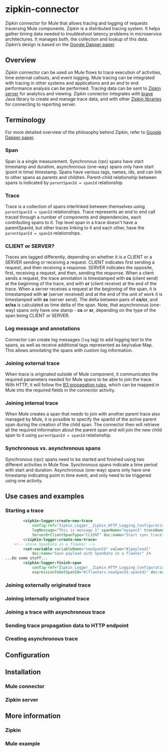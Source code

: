 # zipkin-connector
Zipkin connector for Mule that allows tracing and logging of requests traversing Mule components. Zipkin is a distributed tracing system. It helps gather timing data needed to troubleshoot latency problems in microservice architectures. It manages both, the collection and lookup of this data. Zipkin’s design is based on the [Google Dapper paper](https://research.google.com/pubs/pub36356.html).

## Overview
Zipkin connector can be used un Mule flows to trace execution of activities, time external callouts, and event logging. Mule tracing can be integrated with tracing in other systems and applications and an end to end performance analysis can be performed. 
Tracing data can be sent to [Zipkin server](https://github.com/openzipkin/zipkin) for analytics and viewing.
Zipkin connector integrates with [brave](https://github.com/openzipkin/brave) Java library to create and manage trace data, and with other [Zipkin libraries](https://github.com/openzipkin) for connecting to reporting server.  

## Terminology
For more detailed overview of the philosophy behind Zipkin, refer to [Google Dapper paper](https://research.google.com/pubs/pub36356.html).

### Span
Span is a single measurement. Synchronous (rpc) spans have start timestamp and duration, asynchronous (one-way) spans only have start (point in time) timestamp. Spans have various tags, names, ids, and can link to other spans as parents and children. Parent-child relationship between spans is indicated by `parentSpanId = spanId` relationship.

### Trace
Trace is a collection of spans interlinked between themselves using `parentSpanId = spanId` relationships. Trace represents an end to end call traced through a number of components and dependencies, each contributing spans to it. Top level span in a trace doesn't have a parentSpanId, but other traces linking to it and each other, have the `parentSpanId = spanId` relationships.

### CLIENT or SERVER?
Traces are tagged differently, depending on whether it is a CLIENT or a SERVER sending or receiving a request. CLIENT indicates first sending a request, and then receiving a response. SERVER indicates the opposite, first, receiving a request, and then, sending the response. When a client sends a request, the trace annotation is timestamped with **cs** (client send) at the beginning of the trace, and with **cr** (client receive) at the end of the trace. When a server receives a request at the beginning of the span, it is timestamped with **sr** (server received) and at the end of the unit of work it is timestamped with **ss** (server send). The delta between pairs of **cs/cr**, and **sr/ss** is calculated as time delta of the span. Note, that asynchronous (one-way) spans only have one stamp - **cs** or **sr**, depending on the type of the span being CLIENT or SERVER.

### Log message and annotations
Connector can create log messages (`log` tag) to add logging text to the spans, as well as receive additional tags represented as key/value Map. This allows annotating the spans with custom log information.

### Joining external trace
When trace is originated outside of Mule component, it communicates the required parameters needed for Mule spans to be able to join the trace. With HTTP, it will follow the [B3 propagation rules](https://github.com/openzipkin/b3-propagation), which can be mapped in Mule into the required fields in the connector activity.

### Joining internal trace
When Mule creates a span that needs to join with another parent trace also managed by Mule, it is possible to specify the spanId of the active parent span during the creation of the child span. The connector then will retrieve all the required information about the parent span and will join the new child span to it using `parentSpanId = spanId` relationship.

### Synchronous vs. asynchronous spans
Synchronous (rpc) spans need to be started and finished using two different activities in Mule flow. Synchronous spans indicate a time period with start and duration. Asynchronous (one-way) spans only have one timestamp indicating point in time event, and only need to be triggered using one activity.

## Use cases and examples
### Starting a trace
```xml
		<zipkin-logger:create-new-trace
			config-ref="Zipkin_Logger__Zipkin_HTTP_Logging_Configuration"
			logMessage="This is message 1" spanName="myspan1" traceName="mytrace1"
			ServerOrClientSpanType="CLIENT" doc:name="Start sync trace">
		</zipkin-logger:create-new-trace>
    <!-- store SpanData in a flowVar -->
		<set-variable variableName="newSpanId" value="#[payload]"
			doc:name="Save payload with SpanData in a flowVar" />
...Do some stuff...
		<zipkin-logger:finish-span
			config-ref="Zipkin_Logger__Zipkin_HTTP_Logging_Configuration"
			expressionToGetSpanId="#[flowVars.newSpanId.spanId]" doc:name="Finish Zipkin span #1" />
```

### Joining externally originated trace

### Joining internally originated trace

### Joining a trace with asynchronous trace

### Sending trace propagation data to HTTP endpoint

### Creating asynchronous trace

## Configuration

## Installation
### Mule connector

### Zipkin server

## More information
### Zipkin

### Mule example
